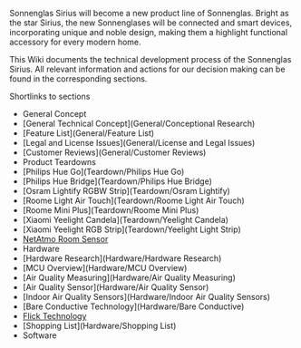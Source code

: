 Sonnenglas Sirius will become a new product line of Sonnenglas.
Bright as the star Sirius, the new Sonnenglases will be connected and smart devices, incorporating unique and noble design, making them a highlight functional accessory for every modern home.

This Wiki documents the technical development process of the Sonnenglas Sirius. All relevant information and actions for our decision making can be found in the corresponding sections. 

Shortlinks to sections

- General Concept
 - [General Technical Concept](General/Conceptional Research)
 - [Feature List](General/Feature List)
 - [Legal and License Issues](General/License and Legal Issues)
 - [Customer Reviews](General/Customer Reviews)
- Product Teardowns
 - [Philips Hue Go](Teardown/Philips Hue Go) 
 - [Philips Hue Bridge](Teardown/Philips Hue Bridge)
 - [Osram Lightify RGBW Strip](Teardown/Osram Lightify)
 - [Roome Light Air Touch](Teardown/Roome Light Air Touch)
 - [Roome Mini Plus](Teardown/Roome Mini Plus)
 - [Xiaomi Yeelight Candela](Teardown/Yeelight Candela)
 - [Xiaomi Yeelight RGB Strip](Teardown/Yeelight Light Strip)
 - [NetAtmo Room Sensor](Teardown/NetAtmo)
- Hardware
 - [Hardware Research](Hardware/Hardware Research)
 - [MCU Overview](Hardware/MCU Overview)
 - [Air Quality Measuring](Hardware/Air Quality Measuring)
 - [Air Quality Sensor](Hardware/Air Quality Sensor)
 - [Indoor Air Quality Sensors](Hardware/Indoor Air Quality Sensors)
 - [Bare Conductive Technology](Hardware/Bare Conductive)
 - [Flick Technology](Hardware/Flick)
 - [Shopping List](Hardware/Shopping List)
- Software
